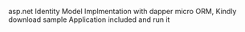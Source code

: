 asp.net Identity Model Implmentation with dapper micro ORM,
Kindly download sample Application included and run it
